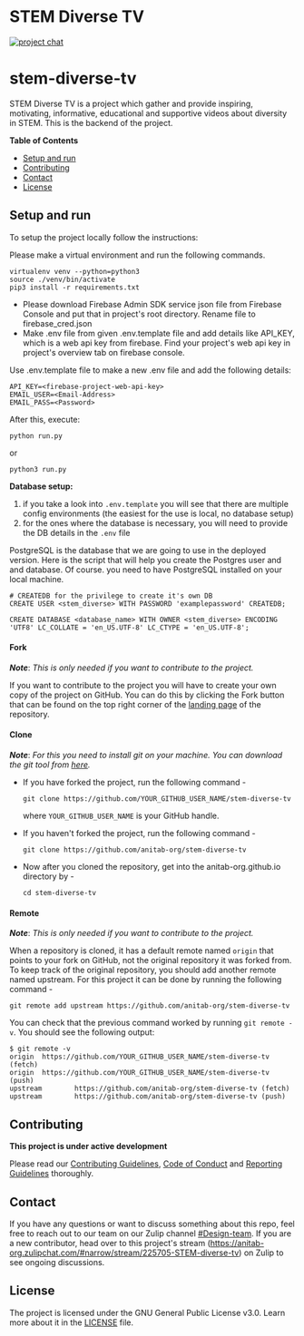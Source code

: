 # STEM Diverse TV

[![project chat](https://img.shields.io/badge/zulip-join_chat-brightgreen.svg)](https://anitab-org.zulipchat.com/#narrow/stream/225705-STEM-diverse-tv)

# stem-diverse-tv

STEM Diverse TV is a project which gather and provide inspiring, motivating, informative, educational and supportive videos about diversity in STEM. This is the backend of the project.

**Table of Contents**

- [Setup and run](#setup-and-run)
- [Contributing](#contributing)
- [Contact](#contact)
- [License](#license)

## Setup and run

To setup the project locally follow the instructions:

Please make a virtual environment and run the following commands.
```
virtualenv venv --python=python3
source ./venv/bin/activate
pip3 install -r requirements.txt 
```

- Please download Firebase Admin SDK service json file from Firebase Console and put that in project's root directory. Rename file to firebase_cred.json
- Make .env file from given .env.template file and add details like API_KEY, which is a web api key from firebase. Find your project's web api key in project's overview tab on firebase console.

Use .env.template file to make a new .env file and add the following details:
```
API_KEY=<firebase-project-web-api-key>
EMAIL_USER=<Email-Address>
EMAIL_PASS=<Password>

```

After this, execute:
```
python run.py
```
or
```
python3 run.py
```
**Database setup:**
1. if you take a look into `.env.template` you will see that there are multiple config environments (the easiest for the use is local, no database setup)
2. for the ones where the database is necessary, you will need to provide the DB details in the `.env` file

PostgreSQL is the database that we are going to use in the deployed version. Here is the script that will help you create the Postgres user and and database. Of course. you need to have PostgreSQL
installed on your local machine.

```
# CREATEDB for the privilege to create it's own DB
CREATE USER <stem_diverse> WITH PASSWORD 'examplepassword' CREATEDB;

CREATE DATABASE <database_name> WITH OWNER <stem_diverse> ENCODING 'UTF8' LC_COLLATE = 'en_US.UTF-8' LC_CTYPE = 'en_US.UTF-8';
```

#### Fork

_**Note**_: *This is only needed if you want to contribute to the project.*

If you want to contribute to the project you will have to create your own copy of the project on GitHub. You can do this by clicking the Fork button that can be found on the top right corner of the [landing page](https://github.com/anitab-org/stem-diverse-tv) of the repository.

#### Clone

_**Note**_: *For this you need to install git on your machine. You can download the git tool from [here](https://git-scm.com/downloads).*

 * If you have forked the project, run the following command -

   `git clone https://github.com/YOUR_GITHUB_USER_NAME/stem-diverse-tv`

   where `YOUR_GITHUB_USER_NAME` is your GitHub handle.

 * If you haven't forked the project, run the following command -

   `git clone https://github.com/anitab-org/stem-diverse-tv`

 * Now after you cloned the repository, get into the anitab-org.github.io directory by -

   `cd stem-diverse-tv`

#### Remote

_**Note**_: *This is only needed if you want to contribute to the project.*

When a repository is cloned, it has a default remote named `origin` that points to your fork on GitHub, not the original repository it was forked from. To keep track of the original repository, you should add another remote named upstream. For this project it can be done by running the following command -

`git remote add upstream https://github.com/anitab-org/stem-diverse-tv`

You can check that the previous command worked by running `git remote -v`. You should see the following output:

```
$ git remote -v
origin  https://github.com/YOUR_GITHUB_USER_NAME/stem-diverse-tv (fetch)
origin  https://github.com/YOUR_GITHUB_USER_NAME/stem-diverse-tv (push)
upstream        https://github.com/anitab-org/stem-diverse-tv (fetch)
upstream        https://github.com/anitab-org/stem-diverse-tv (push)
```

## Contributing

**This project is under active development**

Please read our [Contributing Guidelines](docs/contributing_guidelines.md), [Code of Conduct](docs/code_of_conduct.md) and [Reporting Guidelines](docs/reporting_guidelines.md) thoroughly.


## Contact

If you have any questions or want to discuss something about this repo, feel free to reach out to our team on our Zulip channel [#Design-team](https://anitab-org.zulipchat.com/#narrow/stream/216323-design/topic/STEM.20Diverse.20TV). If you are a new contributor, head over to this project's stream (https://anitab-org.zulipchat.com/#narrow/stream/225705-STEM-diverse-tv) on Zulip to see ongoing discussions.

## License

The project is licensed under the GNU General Public License v3.0. Learn more about it in the [LICENSE](LICENSE) file.
